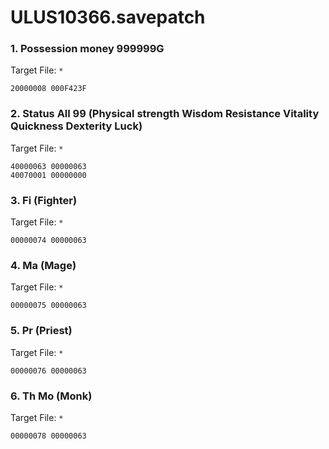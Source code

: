 # ULUS10366.savepatch

### 1. Possession money 999999G

Target File: `*`

```
20000008 000F423F
```

### 2. Status All 99 (Physical strength Wisdom Resistance Vitality Quickness Dexterity Luck)

Target File: `*`

```
40000063 00000063
40070001 00000000
```

### 3. Fi (Fighter)

Target File: `*`

```
00000074 00000063
```

### 4. Ma (Mage)

Target File: `*`

```
00000075 00000063
```

### 5. Pr (Priest)

Target File: `*`

```
00000076 00000063
```

### 6. Th Mo (Monk)

Target File: `*`

```
00000078 00000063
```

